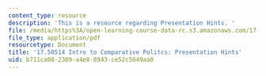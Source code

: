 ```yaml
---
content_type: resource
description: 'This is a resource regarding Presentation Hints. '
file: /media/https%3A/open-learning-course-data-rc.s3.amazonaws.com/17-50-introduction-to-comparative-politics-spring-2014/b711ca082309a4e88943ce52c5049aa0_MIT17_50S14_Presentations.pdf
file_type: application/pdf
resourcetype: Document
title: '17.50S14 Intro to Comparative Politcs: Presentation Hints'
uid: b711ca08-2309-a4e8-8943-ce52c5049aa0
---
```

